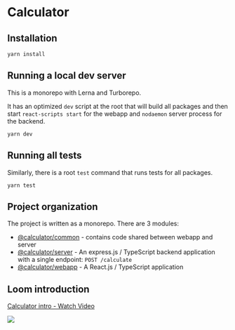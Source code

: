 # Calculator

## Installation

```
yarn install
```

## Running a local dev server

This is a monorepo with Lerna and Turborepo.

It has an optimized `dev` script at the root that will build all packages and then start `react-scripts start` for the webapp and `nodaemon` server process for the backend.

```
yarn dev
```

## Running all tests

Similarly, there is a root `test` command that runs tests for all packages.

```
yarn test
```

## Project organization

The project is written as a monorepo. There are 3 modules:

-   [@calculator/common](./packages/common) - contains code shared between webapp and server
-   [@calculator/server](./packages/server) - An express.js / TypeScript backend application with a single endpoint: `POST /calculate`
-   [@calculator/webapp](./packages/webapp) - A React.js / TypeScript application

## Loom introduction

<a href="https://www.loom.com/share/d3ecaf3b8d7a4f7dbadc01bf318bb6af">
    <p>Calculator intro - Watch Video</p>
    <img style="max-width:300px;" src="https://cdn.loom.com/sessions/thumbnails/d3ecaf3b8d7a4f7dbadc01bf318bb6af-with-play.gif">
</a>
